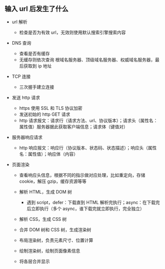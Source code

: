 <!--
 * @Author: “chapaofan-zy” “1095004630@qq.com”
 * @Date: 2023-07-14 14:18:11
 * @LastEditors: “chapaofan-zy” “1095004630@qq.com”
 * @LastEditTime: 2023-07-14 14:57:55
 * @Description: 茶泡饭的完美代码
-->

## 输入 url 后发生了什么

- url 解析
  - 检查是否为有效 url，无效则使用默认搜索引擎搜索内容
- DNS 查询
  - 查看是否有缓存
  - 无缓存则依次查询 根域名服务器、顶级域名服务器、权威域名服务器，最后获取到 ip 地址
- TCP 连接
  - 三次握手建立连接
- 发送 http 请求
  - https 使用 SSL 和 TLS 协议加密
  - 发送初始的 http GET 请求
  - http 请求报文：请求行（请求方法、url、协议版本）；请求头（属性名：属性值）服务器据此获取客户端信息；请求体（键值对）
- 服务器响应请求
  - http 响应报文：响应行（协议版本、状态码、状态描述）；响应头（属性名：属性值）；响应体（内容）
- 页面渲染

  - 查看响应头信息，根据不同的指示做对应处理，比如重定向，存储 cookie，解压 gzip，缓存资源等等

  - 解析 HTML，生成 DOM 树
    - 遇到 script，defer：下载直到 HTML 解析完执行；async：在下载完后立即执行（多个 async，谁下载完就立即执行，完全独立）
  - 解析 CSS，生成 CSS 树
  - 合并 DOM 树和 CSS 树，生成渲染树
  - 布局渲染树，负责元素尺寸、位置计算
  - 绘制渲染树，绘制页面像素信息
  - 将各层合并显示
